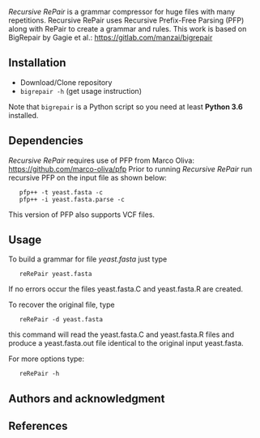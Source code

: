 *Recursive RePair* is a grammar compressor for huge files with many repetitions. Recursive RePair uses Recursive Prefix-Free Parsing (PFP) along with RePair to create a grammar and rules. This work is based on BigRepair by Gagie et al.: https://gitlab.com/manzai/bigrepair

## Installation
* Download/Clone repository
* `bigrepair -h` (get usage instruction)

Note that `bigrepair` is a Python script so you need at least **Python 3.6** installed.

## Dependencies
*Recursive RePair* requires use of PFP from Marco Oliva: https://github.com/marco-oliva/pfp
Prior to running *Recursive RePair* run recursive PFP on the input file as shown below:

       pfp++ -t yeast.fasta -c
       pfp++ -i yeast.fasta.parse -c

This version of PFP also supports VCF files.

## Usage

To build a grammar for file *yeast.fasta* just type

       reRePair yeast.fasta

If no errors occur the files yeast.fasta.C and yeast.fasta.R are created.

To recover the original file, type

       reRePair -d yeast.fasta

this command will read the yeast.fasta.C and yeast.fasta.R files and produce a yeast.fasta.out file identical to the original input yeast.fasta. 

For more options type:

       reRePair -h


## Authors and acknowledgment


## References

